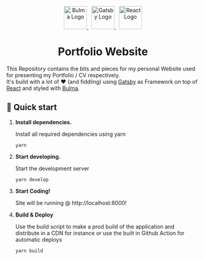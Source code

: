 <p align="center">
  <a href="https://bulma.io">
    <img alt="Bulma Logo" src="https://bulma.io/images/bulma-logo.png" height="60" />
  </a>
  &nbsp;
  <a href="https://www.gatsbyjs.com">
    <img alt="Gatsby Logo" src="https://www.gatsbyjs.com/Gatsby-Monogram.svg" height="60" />
  </a>
  &nbsp;
  <a href="https://reactjs.org/">
    <img alt="React Logo" src="https://upload.wikimedia.org/wikipedia/commons/a/a7/React-icon.svg"  height="60">
  </a>
</p>
<h1 align="center">
  Portfolio Website
</h1>

This Repository contains the bits and pieces for my personal Website used for presenting my Portfolio / CV respectively. <br>
It's build with a lot of ❤️ (and fiddling) using <a href="https://www.gatsbyjs.com">Gatsby</a> as Framework on top of <a href="https://reactjs.org/">React</a> and styled with <a href="https://bulma.io/">Bulma</a>.

## 🚀 Quick start

1.  **Install dependencies.**

    Install all required dependencies using yarn

    ```shell
    yarn
    ```

2.  **Start developing.**

    Start the development server

    ```shell
    yarn develop
    ```

3.  **Start Coding!**

    Site will be running @ http://localhost:8000!

4.  **Build & Deploy**

    Use the build script to make a prod build of the application and distribute in a CDN for instance or use the built in Github Action for automatic deploys

    ```shell
    yarn build
    ```
